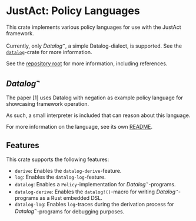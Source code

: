 # JustAct: Policy Languages
This crate implements various policy languages for use with the JustAct framework.

Currently, only $Datalog^\neg$, a simple Datalog-dialect, is supported. See the [`datalog`](./lang/datalog/)-crate for more information.

See the [repository root](/README.md) for more information, including references.


## $Datalog^\neg$
The paper [1] uses Datalog with negation as example policy language for showcasing framework operation.

As such, a small interpreter is included that can reason about this language.

For more information on the language, see its own [README](./lang/datalog/README.md).


## Features
This crate supports the following features:
- `derive`: Enables the `datalog-derive`-feature.
- `log`: Enables the `datalog-log`-feature.
- `datalog`: Enables a `Policy`-implementation for $Datalog^\neg$-programs.
- `datalog-derive`: Enables the `datalog!()`-macro for writing $Datalog^\neg$-programs as a Rust embedded DSL.
- `datalog-log`: Enables `log`-traces during the derivation process for $Datalog^\neg$-programs for debugging purposes.
